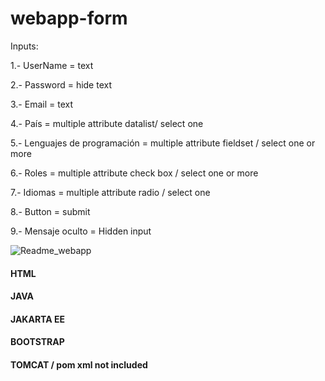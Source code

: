 # webapp-form

Inputs:

<p>1.- UserName = text</p>
<p>2.- Password = hide text</p>
<p>3.- Email = text </p>
<p>4.- País = multiple attribute datalist/ select one </p>
<p>5.- Lenguajes de programación = multiple attribute fieldset / select one or more </p>
<p>6.- Roles =  multiple attribute check box / select one or more</p>
<p>7.- Idiomas = multiple attribute radio / select one </p>
<p>8.- Button = submit </p>
<p>9.- Mensaje oculto = Hidden input </p>


![Readme_webapp](https://user-images.githubusercontent.com/13223880/215372288-cc040808-0438-45e9-8d6b-a9dbb79d7ddc.png)

<h4>HTML</h4>
<h4>JAVA</p>
<h4>JAKARTA EE</h4>
<h4>BOOTSTRAP</h4>

<h4>TOMCAT / pom xml not included </h4>
